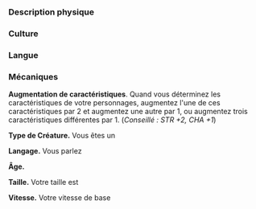 
### Description physique

### Culture

### Langue

### Mécaniques

**Augmentation de caractéristiques**. Quand vous déterminez les caractéristiques de votre personnages, augmentez l'une de ces caractéristiques par 2 et augmentez une autre par 1, ou augmentez trois caractéristiques différentes par 1. (*Conseillé : STR +2, CHA +1*)

**Type de Créature.** Vous êtes un

**Langage.** Vous parlez 

**Âge.** 

**Taille.** Votre taille est 

**Vitesse.** Votre vitesse de base 
